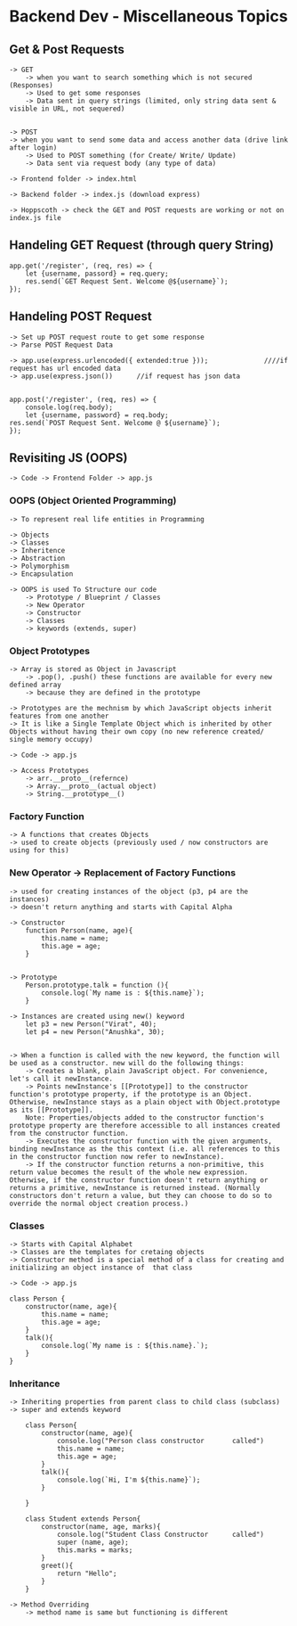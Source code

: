 # Backend Dev - Miscellaneous Topics

## Get & Post Requests
    -> GET
        -> when you want to search something which is not secured (Responses)
        -> Used to get some responses
        -> Data sent in query strings (limited, only string data sent & visible in URL, not sequered)

    
    -> POST
    -> when you want to send some data and access another data (drive link after login)
        -> Used to POST something (for Create/ Write/ Update)
        -> Data sent via request body (any type of data)

    -> Frontend folder -> index.html

    -> Backend folder -> index.js (download express)

    -> Hoppscoth -> check the GET and POST requests are working or not on index.js file

## Handeling GET Request (through query String)
    app.get('/register', (req, res) => {
        let {username, passord} = req.query;
        res.send(`GET Request Sent. Welcome @${username}`);
    });


## Handeling POST Request
    -> Set up POST request route to get some response
    -> Parse POST Request Data
    
    -> app.use(express.urlencoded({ extended:true }));              ////if request has url encoded data
    -> app.use(express.json())      //if request has json data


    app.post('/register', (req, res) => {
        console.log(req.body);     
        let {username, password} = req.body;
    res.send(`POST Request Sent. Welcome @ ${username}`);
    });


## Revisiting JS (OOPS)
    -> Code -> Frontend Folder -> app.js

### OOPS (Object Oriented Programming)
    -> To represent real life entities in Programming

    -> Objects
    -> Classes
    -> Inheritence
    -> Abstraction
    -> Polymorphism
    -> Encapsulation

    -> OOPS is used To Structure our code
        -> Prototype / Blueprint / Classes
        -> New Operator
        -> Constructor
        -> Classes
        -> keywords (extends, super)

### Object Prototypes
    -> Array is stored as Object in Javascript
        -> .pop(), .push() these functions are available for every new defined array 
        -> because they are defined in the prototype
    
    -> Prototypes are the mechnism by which JavaScript objects inherit features from one another
    -> It is like a Single Template Object which is inherited by other Objects without having their own copy (no new reference created/ single memory occupy)

    -> Code -> app.js

    -> Access Prototypes
        -> arr.__proto__(refernce)
        -> Array.__proto__(actual object)
        -> String.__prototype__()

### Factory Function
    -> A functions that creates Objects
    -> used to create objects (previously used / now constructors are using for this)

### New Operator -> Replacement of Factory Functions
    -> used for creating instances of the object (p3, p4 are the instances)
    -> doesn't return anything and starts with Capital Alpha

    -> Constructor
        function Person(name, age){
            this.name = name;
            this.age = age;
        }


    -> Prototype 
        Person.prototype.talk = function (){
            console.log(`My name is : ${this.name}`);
        }

    -> Instances are created using new() keyword
        let p3 = new Person("Virat", 40);
        let p4 = new Person("Anushka", 30);


    -> When a function is called with the new keyword, the function will be used as a constructor. new will do the following things:
        -> Creates a blank, plain JavaScript object. For convenience, let's call it newInstance.
        -> Points newInstance's [[Prototype]] to the constructor function's prototype property, if the prototype is an Object. Otherwise, newInstance stays as a plain object with Object.prototype as its [[Prototype]].
        Note: Properties/objects added to the constructor function's prototype property are therefore accessible to all instances created from the constructor function.
        -> Executes the constructor function with the given arguments, binding newInstance as the this context (i.e. all references to this in the constructor function now refer to newInstance).
        -> If the constructor function returns a non-primitive, this return value becomes the result of the whole new expression. Otherwise, if the constructor function doesn't return anything or returns a primitive, newInstance is returned instead. (Normally constructors don't return a value, but they can choose to do so to override the normal object creation process.)

### Classes
    -> Starts with Capital Alphabet
    -> Classes are the templates for cretaing objects
    -> Constructor method is a special method of a class for creating and initializing an object instance of  that class

    -> Code -> app.js

    class Person {
        constructor(name, age){
            this.name = name;
            this.age = age;
        }
        talk(){
            console.log(`My name is : ${this.name}.`);
        }
    }



### Inheritance
    -> Inheriting properties from parent class to child class (subclass)
    -> super and extends keyword

        class Person{
            constructor(name, age){
                console.log("Person class constructor       called")
                this.name = name;
                this.age = age;
            }
            talk(){
                console.log(`Hi, I'm ${this.name}`);
            }

        }

        class Student extends Person{
            constructor(name, age, marks){
                console.log("Student Class Constructor      called")
                super (name, age);
                this.marks = marks;
            }
            greet(){
                return "Hello";
            }
        }   

    -> Method Overriding
        -> method name is same but functioning is different
    